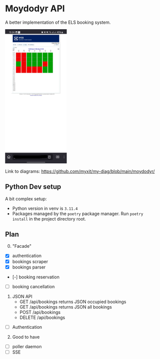 # Moydodyr API
A better implementation of the ELS booking system.

<img src="./doc/images/Screenshot_20240518_152428_Firefox.jpg" alt="Old interface screenshot" width="200"/>

Link to diagrams: https://github.com/myxit/my-diag/blob/main/moydodyr/

## Python Dev setup
A bit complex setup:
 - Python version in venv is `3.11.4`
 - Packages managed by the `poetry` package manager. Run `poetry install` in the project directory root.

## Plan
0. "Facade"
 - [X] authentication
 - [X] bookings scraper
 - [X] bookings parser
 - [-] booking reservation
 - [ ] booking cancellation 
 
1. JSON API
    - GET /api/bookings returns JSON occupied bookings
    - GET /api/bookings returns JSON all bookings
    - POST /api/bookings
    - DELETE /api/bookings
 - [ ] Authentication 
2. Good to have
 - [ ] poller daemon
 - [ ] SSE
